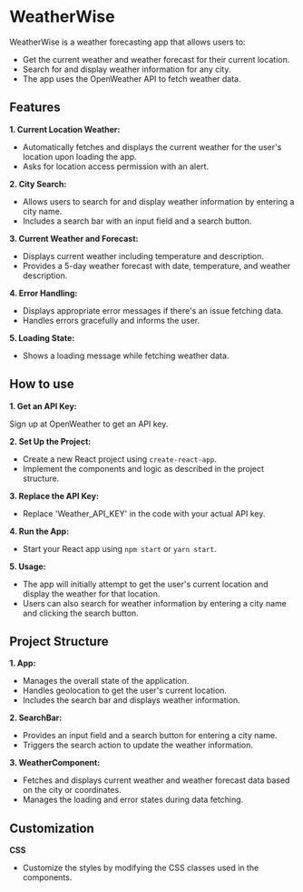 
# WeatherWise 
WeatherWise is a weather forecasting app that allows users to:

- Get the current weather and weather forecast for their current location.
- Search for and display weather information for any city.
- The app uses the OpenWeather API to fetch weather data.


## Features

**1. Current Location Weather:**

- Automatically fetches and displays the current weather for the user's location upon loading the app.
- Asks for location access permission with an alert.

**2. City Search:**

- Allows users to search for and display weather information by entering a city name.
- Includes a search bar with an input field and a search button.

**3. Current Weather and Forecast:**

- Displays current weather including temperature and description.
- Provides a 5-day weather forecast with date, temperature, and weather description.

**4. Error Handling:**

- Displays appropriate error messages if there's an issue fetching data.
- Handles errors gracefully and informs the user.

**5. Loading State:**

- Shows a loading message while fetching weather data.


## How to use

**1. Get an API Key:**

Sign up at OpenWeather to get an API key.

**2. Set Up the Project:**

- Create a new React project using `create-react-app`.
- Implement the components and logic as described in the project structure.

**3. Replace the API Key:**

- Replace 'Weather_API_KEY' in the code with your actual API key.

**4. Run the App:**

- Start your React app using `npm start` or `yarn start`.

**5. Usage:**

- The app will initially attempt to get the user's current location and display the weather for that location.
- Users can also search for weather information by entering a city name and clicking the search button.
## Project Structure

**1. App:**

- Manages the overall state of the application.
- Handles geolocation to get the user's current location.
- Includes the search bar and displays weather information.

**2. SearchBar:**

- Provides an input field and a search button for entering a city name.
- Triggers the search action to update the weather information.


**3. WeatherComponent:**

- Fetches and displays current weather and weather forecast data based on the city or coordinates.
- Manages the loading and error states during data fetching.
## Customization 

**CSS**
- Customize the styles by modifying the CSS classes used in the components.
